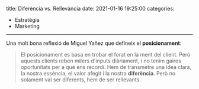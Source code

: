 title: Diferència vs. Rellevància
date: 2021-01-16 19:25:00
categories:
  - Estratègia
  - Marketing
---

Una molt bona reflexió de Miguel Yañez que defineix el **posicionament**:

> El posicionament es basa en trobar el forat en la ment del client. Però aquests clients reben milers d'inputs diàriament, i no tenim gaires oportunitats per a què ens recordi. Hem de transmetre una idea clara, la nostra essència, el valor afegit i la nostra **diferència**. Però no solament val ser diferents, hem de ser rellevants.
